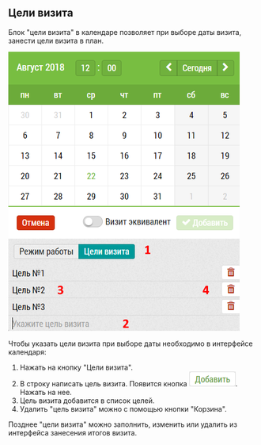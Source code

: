 ## Цели визита

Блок "цели визита" в календаре позволяет при выборе даты визита, 
занести цели визита в план.


![](../images/rep-add-target.png)


Чтобы указать цели визита при выборе даты необходимо в интерфейсе календаря:
  1. Нажать на кнопку "Цели визита".
  2. В строку написать цель визита. Появится кнопка ![](../images/rep-add-target-button.png). 
  Нажать на нее.
  3. Цель визита добавится в список целей.
  4. Удалить "цель визита" можно с помощью кнопки "Корзина".

Позднее "цели визита" можно заполнить, изменить или удалить из интерфейса занесения итогов визита.
